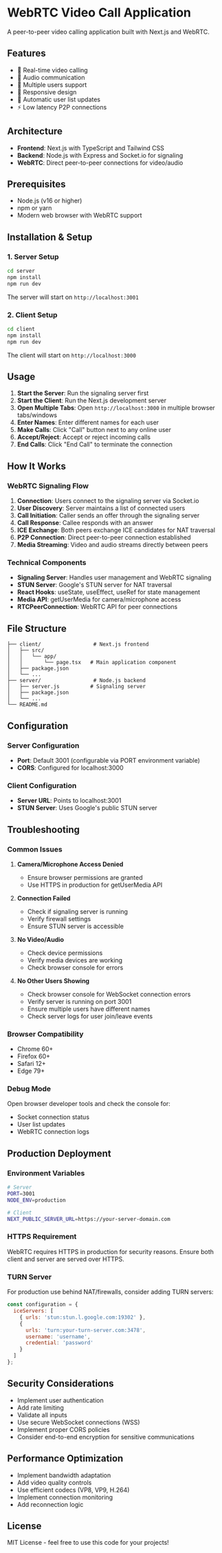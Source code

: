 # WebRTC Video Call Application

A peer-to-peer video calling application built with Next.js and WebRTC.

## Features

- 🎥 Real-time video calling
- 🎤 Audio communication
- 👥 Multiple users support
- 📱 Responsive design
- 🔄 Automatic user list updates
- ⚡ Low latency P2P connections

## Architecture

- **Frontend**: Next.js with TypeScript and Tailwind CSS
- **Backend**: Node.js with Express and Socket.io for signaling
- **WebRTC**: Direct peer-to-peer connections for video/audio

## Prerequisites

- Node.js (v16 or higher)
- npm or yarn
- Modern web browser with WebRTC support

## Installation & Setup

### 1. Server Setup

```bash
cd server
npm install
npm run dev
```

The server will start on `http://localhost:3001`

### 2. Client Setup

```bash
cd client
npm install
npm run dev
```

The client will start on `http://localhost:3000`

## Usage

1. **Start the Server**: Run the signaling server first
2. **Start the Client**: Run the Next.js development server
3. **Open Multiple Tabs**: Open `http://localhost:3000` in multiple browser tabs/windows
4. **Enter Names**: Enter different names for each user
5. **Make Calls**: Click "Call" button next to any online user
6. **Accept/Reject**: Accept or reject incoming calls
7. **End Calls**: Click "End Call" to terminate the connection

## How It Works

### WebRTC Signaling Flow

1. **Connection**: Users connect to the signaling server via Socket.io
2. **User Discovery**: Server maintains a list of connected users
3. **Call Initiation**: Caller sends an offer through the signaling server
4. **Call Response**: Callee responds with an answer
5. **ICE Exchange**: Both peers exchange ICE candidates for NAT traversal
6. **P2P Connection**: Direct peer-to-peer connection established
7. **Media Streaming**: Video and audio streams directly between peers

### Technical Components

- **Signaling Server**: Handles user management and WebRTC signaling
- **STUN Server**: Google's STUN server for NAT traversal
- **React Hooks**: useState, useEffect, useRef for state management
- **Media API**: getUserMedia for camera/microphone access
- **RTCPeerConnection**: WebRTC API for peer connections

## File Structure

```
├── client/                 # Next.js frontend
│   ├── src/
│   │   └── app/
│   │       └── page.tsx   # Main application component
│   ├── package.json
│   └── ...
├── server/                 # Node.js backend
│   ├── server.js          # Signaling server
│   ├── package.json
│   └── ...
└── README.md
```

## Configuration

### Server Configuration
- **Port**: Default 3001 (configurable via PORT environment variable)
- **CORS**: Configured for localhost:3000

### Client Configuration
- **Server URL**: Points to localhost:3001
- **STUN Server**: Uses Google's public STUN server

## Troubleshooting

### Common Issues

1. **Camera/Microphone Access Denied**
   - Ensure browser permissions are granted
   - Use HTTPS in production for getUserMedia API

2. **Connection Failed**
   - Check if signaling server is running
   - Verify firewall settings
   - Ensure STUN server is accessible

3. **No Video/Audio**
   - Check device permissions
   - Verify media devices are working
   - Check browser console for errors

4. **No Other Users Showing**
   - Check browser console for WebSocket connection errors
   - Verify server is running on port 3001
   - Ensure multiple users have different names
   - Check server logs for user join/leave events

### Browser Compatibility

- Chrome 60+
- Firefox 60+
- Safari 12+
- Edge 79+

### Debug Mode

Open browser developer tools and check the console for:
- Socket connection status
- User list updates
- WebRTC connection logs

## Production Deployment

### Environment Variables

```bash
# Server
PORT=3001
NODE_ENV=production

# Client
NEXT_PUBLIC_SERVER_URL=https://your-server-domain.com
```

### HTTPS Requirement

WebRTC requires HTTPS in production for security reasons. Ensure both client and server are served over HTTPS.

### TURN Server

For production use behind NAT/firewalls, consider adding TURN servers:

```javascript
const configuration = {
  iceServers: [
    { urls: 'stun:stun.l.google.com:19302' },
    {
      urls: 'turn:your-turn-server.com:3478',
      username: 'username',
      credential: 'password'
    }
  ]
};
```

## Security Considerations

- Implement user authentication
- Add rate limiting
- Validate all inputs
- Use secure WebSocket connections (WSS)
- Implement proper CORS policies
- Consider end-to-end encryption for sensitive communications

## Performance Optimization

- Implement bandwidth adaptation
- Add video quality controls
- Use efficient codecs (VP8, VP9, H.264)
- Implement connection monitoring
- Add reconnection logic

## License

MIT License - feel free to use this code for your projects!
